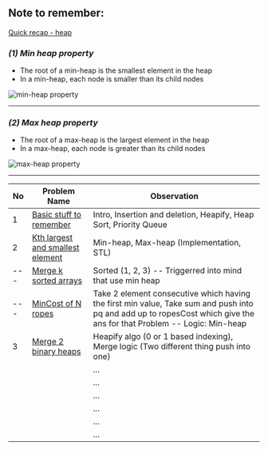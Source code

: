 
## Note to remember:

[Quick recap - heap](https://www.scaler.com/topics/data-structures/heap-data-structure/)

### <i> (1) Min heap property </i>
- The root of a min-heap is the smallest element in the heap
- In a min-heap, each node is smaller than its child nodes

![min-heap property](https://www.scaler.com/topics/media/Min-heap-in-data-structure-841x1024.webp)

<hr>

### <i> (2) Max heap property </i>
- The root of a max-heap is the largest element in the heap
- In a max-heap, each node is greater than its child nodes

![max-heap property](https://www.scaler.com/topics/media/Max-heap-in-data-structure-842x1024.webp)

<hr>


| No | Problem Name      | Observation       |
|----|-------------------|-------------------|
| 1  | [Basic stuff to remember](https://github.com/Mehul237/A2Z-DSA-Course/blob/main/STEP-11/L1.md) | Intro, Insertion and deletion, Heapify, Heap Sort, Priority Queue |
| 2 | [Kth largest and smallest element](https://github.com/Mehul237/A2Z-DSA-Course/blob/main/STEP-11/01_Kth%20Smallest_Largest.md) | Min-heap, Max-heap (Implementation, STL) |
| --- | [Merge k sorted arrays](https://github.com/Mehul237/A2Z-DSA-Course/blob/main/STEP-11/Merge_K_Sorted_Arrays.md) | Sorted (1, 2, 3) -- Triggerred into mind that use min heap |
| --- | [MinCost of N ropes](https://github.com/Mehul237/A2Z-DSA-Course/blob/main/STEP-11/MinCost_of_N_Ropes.md) | Take 2 element consecutive which having the first min value, Take sum and push into pq and add up to ropesCost which give the ans for that Problem -- Logic: Min-heap |
| 3  | [Merge 2 binary heaps](https://github.com/Mehul237/A2Z-DSA-Course/blob/main/STEP-11/Merge_2_BinaryMax_HEAP.md) | Heapify algo (0 or 1 based indexing), Merge logic (Two different thing push into one) |
|    |                          | ...   |
|    |                          | ...   |
|    |                          | ...   |
|    |                          | ...   |
|    |                          | ...   |
|    |                          | ...   |
